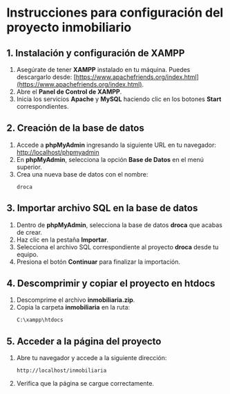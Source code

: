 # Instrucciones para configuración del proyecto inmobiliario

## 1. Instalación y configuración de XAMPP
1. Asegúrate de tener **XAMPP** instalado en tu máquina. Puedes descargarlo desde: [https://www.apachefriends.org/index.html](https://www.apachefriends.org/index.html).
2. Abre el **Panel de Control de XAMPP**.
3. Inicia los servicios **Apache** y **MySQL** haciendo clic en los botones **Start** correspondientes.

## 2. Creación de la base de datos
1. Accede a **phpMyAdmin** ingresando la siguiente URL en tu navegador:  
   [http://localhost/phpmyadmin](http://localhost/phpmyadmin)
2. En **phpMyAdmin**, selecciona la opción **Base de Datos** en el menú superior.
3. Crea una nueva base de datos con el nombre:  
   ```
   droca
   ```

## 3. Importar archivo SQL en la base de datos
1. Dentro de **phpMyAdmin**, selecciona la base de datos **droca** que acabas de crear.
2. Haz clic en la pestaña **Importar**.
3. Selecciona el archivo SQL correspondiente al proyecto **droca** desde tu equipo.
4. Presiona el botón **Continuar** para finalizar la importación.

## 4. Descomprimir y copiar el proyecto en htdocs
1. Descomprime el archivo **inmobiliaria.zip**.
2. Copia la carpeta **inmobiliaria** en la ruta:  
   ```
   C:\xampp\htdocs
   ```

## 5. Acceder a la página del proyecto
1. Abre tu navegador y accede a la siguiente dirección:  
   ```
   http://localhost/inmobiliaria
   ```
2. Verifica que la página se cargue correctamente.
